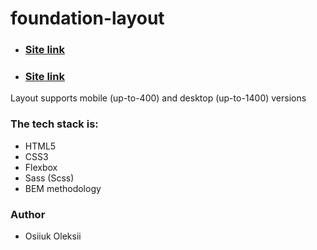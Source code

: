# foundation-layout

 - ### [Site link]()
 + ### [Site link](https://github.com/Alexey19800506/foundation-layout)

Layout supports mobile (up-to-400) and desktop (up-to-1400) versions

### The tech stack is:

- HTML5
- CSS3
- Flexbox
- Sass (Scss)
- BEM methodology

### Author

 - Osiiuk Oleksii
